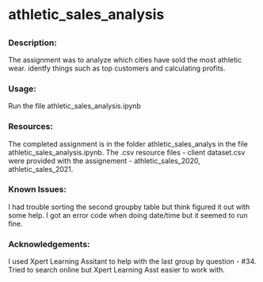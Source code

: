 # athletic_sales_analysis
## 
### Description:
The assignment was to analyze which cities have sold the most athletic wear.
identfy things such as top customers and calculating profits.

### Usage:
Run the file athletic_sales_analysis.ipynb

### Resources:
The completed assignment is in the folder athletic_sales_analys in the file
athletic_sales_analysis.ipynb. The .csv resource files - client dataset.csv 
were provided with the assignement - athletic_sales_2020, athletic_sales_2021.

### Known Issues:
I had trouble sorting the second groupby table but think figured it out with 
some help. I got an error code when doing date/time but it seemed to run fine.

### Acknowledgements:
I used Xpert Learning Assitant to help with the last group by question - #34.  
Tried to search online but Xpert Learning Asst easier to work with.